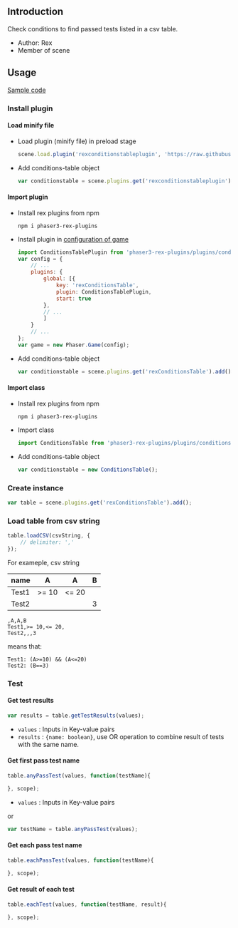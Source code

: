 ## Introduction

Check conditions to find passed tests listed in a csv table.

- Author: Rex
- Member of scene

## Usage

[Sample code](https://github.com/rexrainbow/phaser3-rex-notes/tree/master/examples/conditions-table)

### Install plugin

#### Load minify file

- Load plugin (minify file) in preload stage
    ```javascript
    scene.load.plugin('rexconditionstableplugin', 'https://raw.githubusercontent.com/rexrainbow/phaser3-rex-notes/master/dist/rexconditionstableplugin.min.js', true);
    ```
- Add conditions-table object
    ```javascript
    var conditionstable = scene.plugins.get('rexconditionstableplugin').add();
    ```

#### Import plugin

- Install rex plugins from npm
    ```
    npm i phaser3-rex-plugins
    ```
- Install plugin in [configuration of game](game.md#configuration)
    ```javascript
    import ConditionsTablePlugin from 'phaser3-rex-plugins/plugins/conditionstable-plugin.js';
    var config = {
        // ...
        plugins: {
            global: [{
                key: 'rexConditionsTable',
                plugin: ConditionsTablePlugin,
                start: true
            },
            // ...
            ]
        }
        // ...
    };
    var game = new Phaser.Game(config);
    ```
- Add conditions-table object
    ```javascript
    var conditionstable = scene.plugins.get('rexConditionsTable').add();
    ```

#### Import class

- Install rex plugins from npm
    ```
    npm i phaser3-rex-plugins
    ```
- Import class
    ```javascript
    import ConditionsTable from 'phaser3-rex-plugins/plugins/conditionstable.js';
    ```
- Add conditions-table object
    ```javascript
    var conditionstable = new ConditionsTable();
    ```

### Create instance

```javascript
var table = scene.plugins.get('rexConditionsTable').add();
```

### Load table from csv string

```javascript
table.loadCSV(csvString, {
    // delimiter: ','
});
```

For exameple, csv string

|name |A    |A    |B |
|-----|-----|-----|--|
|Test1|>= 10|<= 20|  |
|Test2|     |     |3 |

```raw
,A,A,B
Test1,>= 10,<= 20,
Test2,,,3
```

means that:

```raw
Test1: (A>=10) && (A<=20)
Test2: (B==3)
```

### Test

#### Get test results

```javascript
var results = table.getTestResults(values);
```

- `values` : Inputs in Key-value pairs
- `results` : `{name: boolean}`, use OR operation to combine result of tests with the same name.

#### Get first pass test name

```javascript
table.anyPassTest(values, function(testName){

}, scope);
```

- `values` : Inputs in Key-value pairs

or

```javascript
var testName = table.anyPassTest(values);
```

#### Get each pass test name

```javascript
table.eachPassTest(values, function(testName){

}, scope);
```

#### Get result of each test

```javascript
table.eachTest(values, function(testName, result){

}, scope);
```